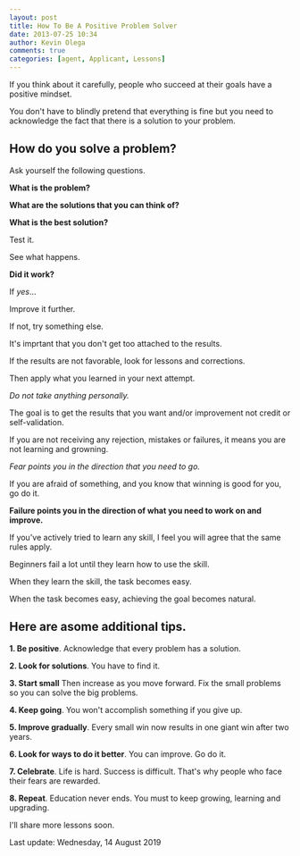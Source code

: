 ```yaml
---
layout: post
title: How To Be A Positive Problem Solver
date: 2013-07-25 10:34
author: Kevin Olega
comments: true
categories: [agent, Applicant, Lessons]
---
```

If you think about it carefully, people who succeed at their goals have a positive mindset.

You don't have to blindly pretend that everything is fine but you need to acknowledge the fact that there is a solution to your problem.

## How do you solve a problem?

Ask yourself the following questions.

**What is the problem?**

**What are the solutions that you can think of?**

**What is the best solution?**

Test it. 

See what happens.

**Did it work?**

If *yes*... 

Improve it further. 

If not, try something else.

It's imprtant that you don't get too attached to the results.

If the results are not favorable, look for lessons and corrections.

Then apply what you learned in your next attempt.

*Do not take anything personally.* 

The goal is to get the results that you want and/or improvement not credit or self-validation.

If you are not receiving any rejection, mistakes or failures, it means you are not learning and growning.

*Fear points you in the direction that you need to go.* 

If you are afraid of something, and you know that winning is good for you, go do it.

**Failure points you in the direction of what you need to work on and improve.**

If you've actively tried to learn any skill, I feel you will agree that the same rules apply.

Beginners fail a lot until they learn how to use the skill.

When they learn the skill, the task becomes easy.

When the task becomes easy, achieving the goal becomes natural.

## Here are asome additional tips.

**1. Be positive**. Acknowledge that every problem has a solution.

**2. Look for solutions**. You have to find it. 

**3. Start small** Then increase as you move forward. Fix the small problems so you can solve the big problems.

**4. Keep going**. You won't accomplish something if you give up.

**5. Improve gradually**. Every small win now results in one giant win after two years.

**6. Look for ways to do it better**. You can improve. Go do it.

**7. Celebrate**. Life is hard. Success is difficult. That's why people who face their fears are rewarded.

**8. Repeat**. Education never ends. You must to keep growing, learning and upgrading.

I'll share more lessons soon.

Last update: Wednesday, 14 August 2019

